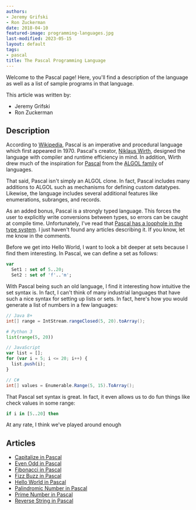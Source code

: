 ```yaml
---
authors:
- Jeremy Grifski
- Ron Zuckerman
date: 2018-04-10
featured-image: programming-languages.jpg
last-modified: 2023-05-15
layout: default
tags:
- pascal
title: The Pascal Programming Language
---
```


Welcome to the Pascal page! Here, you'll find a description of the language as well as a list of sample programs in that language.

This article was written by:

- Jeremy Grifski
- Ron Zuckerman

## Description

According to [Wikipedia][1], Pascal is an imperative and procedural language which 
first appeared in 1970. Pascal's creator, [Niklaus Wirth][2], designed the language 
with compiler and runtime efficiency in mind. In addition, Wirth drew much of 
the inspiration for [Pascal][1] from the [ALGOL family][3] of languages.

That said, Pascal isn't simply an ALGOL clone. In fact, Pascal includes many 
additions to ALGOL such as mechanisms for defining custom datatypes. Likewise, 
the language includes several additional features like enumerations, subranges, 
and records.

As an added bonus, Pascal is a strongly typed language. This forces the user to 
explicitly write conversions between types, so errors can be caught at compile 
time. Unfortunately, I've read that [Pascal has a loophole in the type system][4]. I 
just haven't found any articles describing it. If you know, let me know in the 
comments.

Before we get into Hello World, I want to look a bit deeper at sets because I find 
them interesting. In Pascal, we can define a set as follows:

```pascal
var
  Set1 : set of 5..20;
  Set2 : set of 'f'..'m';
```

With Pascal being such an old language, I find it interesting how intuitive the set 
syntax is. In fact, I can't think of many industrial languages that have such a nice 
syntax for setting up lists or sets. In fact, here's how you would generate a list of 
numbers in a few languages:

```java
// Java 8+
int[] range = IntStream.rangeClosed(5, 20).toArray();
```

```python
# Python 3
list(range(5, 20))
```

```javascript
// JavaScript
var list = [];
for (var i = 5; i <= 20; i++) {
  list.push(i);
}
```

```c#
// C#
int[] values = Enumerable.Range(5, 15).ToArray();
```

That Pascal set syntax is great. In fact, it even allows us to do fun things like 
check values in some range:

```pascal
if i in [5..20] then
```

At any rate, I think we've played around enough

[1]: https://en.wikipedia.org/wiki/Pascal_(programming_language)
[2]: https://en.wikipedia.org/wiki/Niklaus_Wirth
[3]: https://en.wikipedia.org/wiki/ALGOL
[4]: https://www.lysator.liu.se/c/bwk-on-pascal.html


## Articles

- [Capitalize in Pascal](https://sampleprograms.io/projects/capitalize/pascal)
- [Even Odd in Pascal](https://sampleprograms.io/projects/even-odd/pascal)
- [Fibonacci in Pascal](https://sampleprograms.io/projects/fibonacci/pascal)
- [Fizz Buzz in Pascal](https://sampleprograms.io/projects/fizz-buzz/pascal)
- [Hello World in Pascal](https://sampleprograms.io/projects/hello-world/pascal)
- [Palindromic Number in Pascal](https://sampleprograms.io/projects/palindromic-number/pascal)
- [Prime Number in Pascal](https://sampleprograms.io/projects/prime-number/pascal)
- [Reverse String in Pascal](https://sampleprograms.io/projects/reverse-string/pascal)